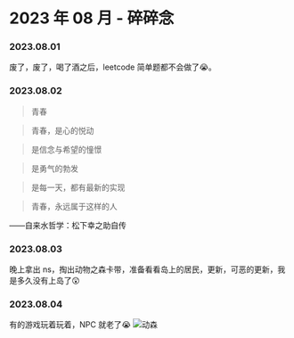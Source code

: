 # 2023 年 08 月 - 碎碎念


### 2023.08.01
废了，废了，喝了酒之后，leetcode 简单题都不会做了😭。

### 2023.08.02
> 青春

> 青春，是心的悦动

> 是信念与希望的憧憬

> 是勇气的勃发

> 是每一天，都有最新的实现

> 青春，永远属于这样的人

——自来水哲学：松下幸之助自传

### 2023.08.03
晚上拿出 ns，掏出动物之森卡带，准备看看岛上的居民，更新，可恶的更新，我是多久没有上岛了😲

### 2023.08.04
有的游戏玩着玩着，NPC 就老了😭
![动森](https://miasanmia.oss-cn-beijing.aliyuncs.com/picture/2023/08/05/85ee62da-e0a7-470e-aec5-8afea6db4de7.jpg)
